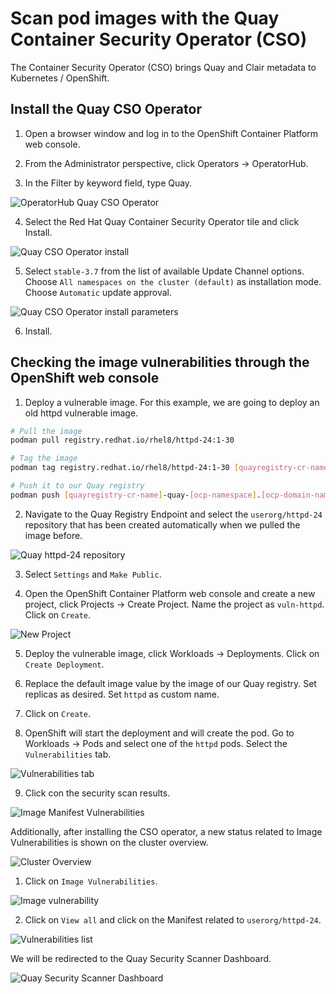 # Scan pod images with the Quay Container Security Operator (CSO)

The Container Security Operator (CSO) brings Quay and Clair metadata to Kubernetes / OpenShift.

## Install the Quay CSO Operator

1. Open a browser window and log in to the OpenShift Container Platform web console.

2. From the Administrator perspective, click Operators → OperatorHub.

3. In the Filter by keyword field, type Quay. 

![OperatorHub Quay CSO Operator](img/operatorhub-quay.png)

4. Select the Red Hat Quay Container Security Operator tile and click Install.

![Quay CSO Operator install](img/cso-install.png)

5. Select `stable-3.7` from the list of available Update Channel options. Choose `All namespaces on the cluster (default)` as installation mode. Choose `Automatic` update approval.

![Quay CSO Operator install parameters](img/cso-install-params.png)

6. Install.

## Checking the image vulnerabilities through the OpenShift web console

1. Deploy a vulnerable image. For this example, we are going to deploy an old httpd vulnerable image.

```sh
# Pull the image
podman pull registry.redhat.io/rhel8/httpd-24:1-30

# Tag the image
podman tag registry.redhat.io/rhel8/httpd-24:1-30 [quayregistry-cr-name]-quay-[ocp-namespace].[ocp-domain-name]/userorg/httpd-24:1-30

# Push it to our Quay registry
podman push [quayregistry-cr-name]-quay-[ocp-namespace].[ocp-domain-name]/userorg/httpd-24:1-30
```

2. Navigate to the Quay Registry Endpoint and select the `userorg/httpd-24` repository that has been created automatically when we pulled the image before.

![Quay httpd-24 repository](img/httpd24-repo.png)

3. Select `Settings` and `Make Public`.

4. Open the OpenShift Container Platform web console and create a new project, click Projects → Create Project. Name the project as `vuln-httpd`. Click on `Create`.

![New Project](img/vulnhttpd-project.png)

5. Deploy the vulnerable image, click Workloads → Deployments. Click on `Create Deployment`.

6. Replace the default image value by the image of our Quay registry. Set replicas as desired. Set `httpd` as custom name.

7. Click on `Create`.

8. OpenShift will start the deployment and will create the pod. Go to Workloads → Pods and select one of the `httpd` pods. Select the `Vulnerabilities` tab.

![Vulnerabilities tab](img/vuln-tab.png)

9. Click con the security scan results.

![Image Manifest Vulnerabilities](img/vulnimgmanifest.png)

Additionally, after installing the CSO operator, a new status related to Image Vulnerabilities is shown on the cluster overview.

![Cluster Overview](img/overview.png)

1. Click on `Image Vulnerabilities`.

![Image vulnerability](img/vuln.png)

2. Click on `View all` and click on the Manifest related to `userorg/httpd-24`.

![Vulnerabilities list](img/vulnlist.png)

We will be redirected to the Quay Security Scanner Dashboard.

![Quay Security Scanner Dashboard](img/quayredirect.png)
